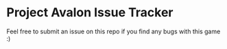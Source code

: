 # Project Avalon Issue Tracker
Feel free to submit an issue on this repo if you find any bugs with this game :)

